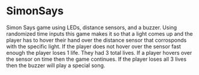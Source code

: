 # SimonSays
Simon Says game using LEDs, distance sensors, and a buzzer.
Using randomized time inputs this game makes it so that a light comes up and the player has to hover their hand over the distance sensor that corrosponds with the specific light.
If the player does not hover over the sensor fast enough the player loses 1 life. They had 3 total lives.
If a player hovers over the sensor on time then the game continues.
If the player loses all 3 lives then the buzzer will play a special song.
